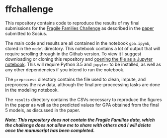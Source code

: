 # ffchallenge

This repository contains code to reproduce the results of my final submissions for the [Fragile Families Challenge](http://www.fragilefamilieschallenge.org) as described in the [paper](http://www.thomasrdavidson.com) submitted to Socius.

The main code and results are all contained in the notebook `gpa.ipynb`, stored in the `model` directory. This notebook contains a lot of output that will require scrolling through in the Github version. To view it I suggest downloading or cloning this repository and [opening the file as a Jupyter notebook](http://jupyter-notebook-beginner-guide.readthedocs.io/en/latest/execute.html). This will require Python 3.5 and `jupyter` to be installed, as well as any other dependencies if you intend to run the notebook.

The `preprocess` directory contains the file used to clean, impute, and preprocess the raw data, although the final pre-proccessing tasks are done in the modeling notebook.

The `results` directory contains the CSVs necessary to reproduce the figures in the paper as well as the predicted values for GPA obtained from the final 5 models, as discussed in the paper.

***Note: This repository does not contain the Fragile Families data, which the challenge does not allow me to share with others and I will delete once the manuscript has been completed.***
